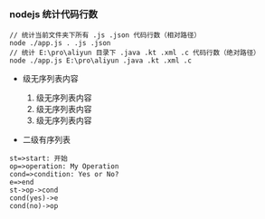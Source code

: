 ### nodejs 统计代码行数





```
// 统计当前文件夹下所有 .js .json 代码行数（相对路径）
node ./app.js . .js .json
// 统计 E:\pro\aliyun 目录下 .java .kt .xml .c 代码行数（绝对路径）
node ./app.js E:\pro\aliyun .java .kt .xml .c
```

- 级无序列表内容
   
   1. 级无序列表内容
   2. 级无序列表内容
   3. 级无序列表内容

- 二级有序列表




```flow
st=>start: 开始
op=>operation: My Operation
cond=>condition: Yes or No?
e=>end
st->op->cond
cond(yes)->e
cond(no)->op
```
